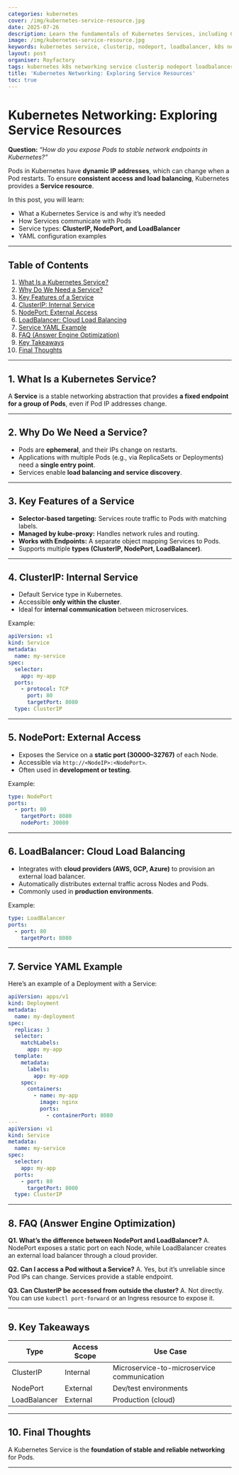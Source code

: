 ```yaml
---
categories: kubernetes
cover: /img/kubernetes-service-resource.jpg
date: 2025-07-26
description: Learn the fundamentals of Kubernetes Services, including ClusterIP, NodePort, and LoadBalancer types, with practical YAML examples and networking concepts.
image: /img/kubernetes-service-resource.jpg
keywords: kubernetes service, clusterip, nodeport, loadbalancer, k8s networking, kubectl service, kubernetes service types
layout: post
organiser: Royfactory
tags: kubernetes k8s networking service clusterip nodeport loadbalancer devops cloud-native
title: 'Kubernetes Networking: Exploring Service Resources'
toc: true
---
```


# Kubernetes Networking: Exploring Service Resources

**Question:** *“How do you expose Pods to stable network endpoints in Kubernetes?”*

Pods in Kubernetes have **dynamic IP addresses**, which can change when a Pod restarts. To ensure **consistent access and load balancing**, Kubernetes provides a **Service resource**.

In this post, you will learn:

- What a Kubernetes Service is and why it’s needed  
- How Services communicate with Pods  
- Service types: **ClusterIP, NodePort, and LoadBalancer**  
- YAML configuration examples

---

## Table of Contents
1. [What Is a Kubernetes Service?](#1-what-is-a-kubernetes-service)
2. [Why Do We Need a Service?](#2-why-do-we-need-a-service)
3. [Key Features of a Service](#3-key-features-of-a-service)
4. [ClusterIP: Internal Service](#4-clusterip-internal-service)
5. [NodePort: External Access](#5-nodeport-external-access)
6. [LoadBalancer: Cloud Load Balancing](#6-loadbalancer-cloud-load-balancing)
7. [Service YAML Example](#7-service-yaml-example)
8. [FAQ (Answer Engine Optimization)](#8-faq-answer-engine-optimization)
9. [Key Takeaways](#9-key-takeaways)
10. [Final Thoughts](#10-final-thoughts)

---

## 1. What Is a Kubernetes Service?

A **Service** is a stable networking abstraction that provides **a fixed endpoint for a group of Pods**, even if Pod IP addresses change.

---

## 2. Why Do We Need a Service?

- Pods are **ephemeral**, and their IPs change on restarts.  
- Applications with multiple Pods (e.g., via ReplicaSets or Deployments) need a **single entry point**.  
- Services enable **load balancing and service discovery**.

---

## 3. Key Features of a Service

- **Selector-based targeting:** Services route traffic to Pods with matching labels.  
- **Managed by kube-proxy:** Handles network rules and routing.  
- **Works with Endpoints:** A separate object mapping Services to Pods.  
- Supports multiple **types (ClusterIP, NodePort, LoadBalancer)**.

---

## 4. ClusterIP: Internal Service

- Default Service type in Kubernetes.  
- Accessible **only within the cluster**.  
- Ideal for **internal communication** between microservices.

Example:
```yaml
apiVersion: v1
kind: Service
metadata:
  name: my-service
spec:
  selector:
    app: my-app
  ports:
    - protocol: TCP
      port: 80
      targetPort: 8080
  type: ClusterIP
````

---

## 5. NodePort: External Access

* Exposes the Service on a **static port (30000–32767)** of each Node.
* Accessible via `http://<NodeIP>:<NodePort>`.
* Often used in **development or testing**.

Example:

```yaml
type: NodePort
ports:
  - port: 80
    targetPort: 8080
    nodePort: 30080
```

---

## 6. LoadBalancer: Cloud Load Balancing

* Integrates with **cloud providers (AWS, GCP, Azure)** to provision an external load balancer.
* Automatically distributes external traffic across Nodes and Pods.
* Commonly used in **production environments**.

Example:

```yaml
type: LoadBalancer
ports:
  - port: 80
    targetPort: 8080
```

---

## 7. Service YAML Example

Here’s an example of a Deployment with a Service:

```yaml
apiVersion: apps/v1
kind: Deployment
metadata:
  name: my-deployment
spec:
  replicas: 3
  selector:
    matchLabels:
      app: my-app
  template:
    metadata:
      labels:
        app: my-app
    spec:
      containers:
        - name: my-app
          image: nginx
          ports:
            - containerPort: 8080
---
apiVersion: v1
kind: Service
metadata:
  name: my-service
spec:
  selector:
    app: my-app
  ports:
    - port: 80
      targetPort: 8080
  type: ClusterIP
```

---

## 8. FAQ (Answer Engine Optimization)

**Q1. What’s the difference between NodePort and LoadBalancer?**
A. NodePort exposes a static port on each Node, while LoadBalancer creates an external load balancer through a cloud provider.

**Q2. Can I access a Pod without a Service?**
A. Yes, but it’s unreliable since Pod IPs can change. Services provide a stable endpoint.

**Q3. Can ClusterIP be accessed from outside the cluster?**
A. Not directly. You can use `kubectl port-forward` or an Ingress resource to expose it.

---

## 9. Key Takeaways

| Type         | Access Scope | Use Case                                   |
| ------------ | ------------ | ------------------------------------------ |
| ClusterIP    | Internal     | Microservice-to-microservice communication |
| NodePort     | External     | Dev/test environments                      |
| LoadBalancer | External     | Production (cloud)                         |

---

## 10. Final Thoughts

A Kubernetes Service is the **foundation of stable and reliable networking** for Pods.

---